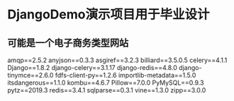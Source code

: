 # DjangoDemo演示项目用于毕业设计

## 可能是一个电子商务类型网站

amqp==2.5.2
anyjson==0.3.3
asgiref==3.2.3
billiard==3.5.0.5
celery==4.1.1
Django==1.8.2
django-celery==3.1.17
django-redis==4.8.0
django-tinymce==2.6.0
fdfs-client-py==1.2.6
importlib-metadata==1.5.0
itsdangerous==1.1.0
kombu==4.6.7
Pillow==7.0.0
PyMySQL==0.9.3
pytz==2019.3
redis==3.4.1
sqlparse==0.3.1
vine==1.3.0
zipp==3.0.0



